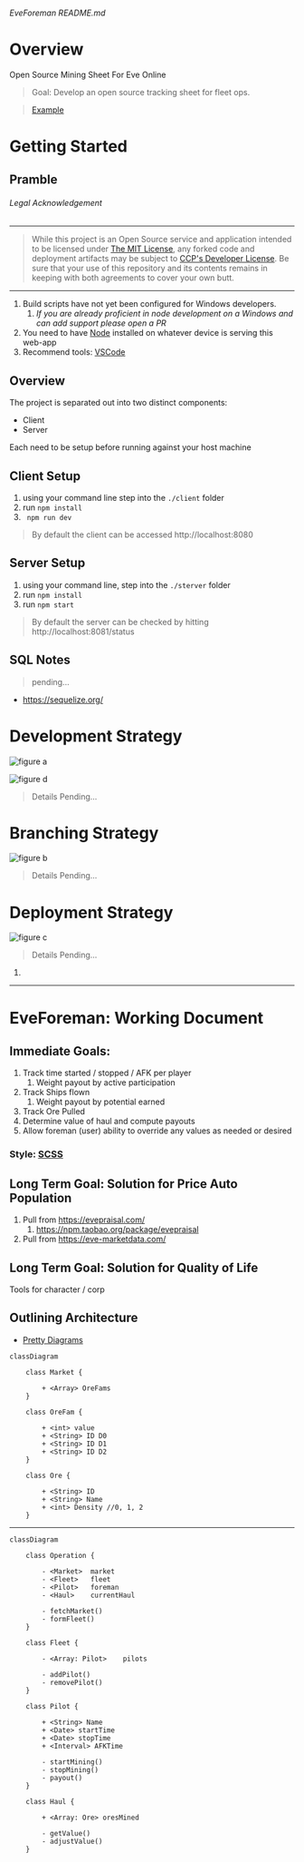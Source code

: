 ###### EveForeman README.md



Overview
========

Open Source Mining Sheet For Eve Online

> Goal: Develop an open source tracking sheet for fleet ops.

>  [Example](https://docs.google.com/spreadsheets/d/1saIzsQe26twQZy-U0qnRo6SS7B9M1QJx0Xe3r3mN5sY/edit?usp=sharing)



Getting Started
===============

## Pramble

###### Legal Acknowledgement

------

> While this project is an Open Source service and application intended to be licensed under [The MIT License](https://opensource.org/licenses/MIT), any forked code and deployment artifacts may be subject to [CCP's Developer License](https://developers.eveonline.com/resource/license-agreement). 
> Be sure that your use of this repository and its contents remains in keeping with both agreements to cover your own butt. 

----

1. Build scripts have not yet been configured for Windows developers.
	1. *If you are already proficient in node development on a Windows and can add support please open a PR* 
2. You need to have [Node](https://nodejs.org/) installed on whatever device is serving this web-app
3. Recommend tools: [VSCode](https://code.visualstudio.com/)

Overview
---

The project is separated out into two distinct components:

*   Client
*   Server 

Each need to be setup before running against your host machine

Client Setup
---

1.  using your command line step into the `./client` folder
2.  run `npm install`
3.  ` npm run dev`

>    By default the client can be accessed http://localhost:8080

Server Setup
---

1.  using your command line, step into the `./sterver` folder
2.  run `npm install`
3.  run `npm start`

>    By default the server can be checked by hitting http://localhost:8081/status

SQL Notes
---------

> pending...

* https://sequelize.org/

Development Strategy
====================

![figure a](assets/figure-a.jpg)

![figure d](assets/figure-d.jpg)

> Details Pending...

Branching Strategy
==================

![figure b](assets/figure-b.jpg)

> Details Pending...

Deployment Strategy
===================

![figure c](assets/figure-c.jpg)

> Details Pending...

1. 



----

# EveForeman: Working Document

## Immediate Goals:

1. Track time started / stopped / AFK per player
	1. Weight payout by active participation
2. Track Ships flown 
	1. Weight payout by potential earned
3. Track Ore Pulled
4. Determine value of haul and compute payouts
5. Allow foreman (user) ability to override any values as needed or desired



### Style: [SCSS](https://sass-lang.com/)


## Long Term Goal: Solution for Price Auto Population

1. Pull from https://evepraisal.com/
	1. https://npm.taobao.org/package/evepraisal
2. Pull from https://eve-marketdata.com/



## Long Term Goal: Solution for Quality of Life

Tools for character / corp 

## Outlining Architecture

* [Pretty Diagrams](https://support.typora.io/Draw-Diagrams-With-Markdown/)



```mermaid
classDiagram

    class Market {
    
		+ <Array> OreFams
    }

    class OreFam {
    
        + <int> value
        + <String> ID D0
        + <String> ID D1
        + <String> ID D2
    }

    class Ore {
    
        + <String> ID
        + <String> Name
        + <int> Density //0, 1, 2
    }
```

----





```mermaid
classDiagram

    class Operation {
    
        - <Market>	market
        - <Fleet>	fleet
        - <Pilot> 	foreman
        - <Haul> 	currentHaul
        
        - fetchMarket()
        - formFleet()
    }

	class Fleet {
	
		- <Array: Pilot> 	pilots
		
        - addPilot()
        - removePilot()
	}

    class Pilot {
    
    	+ <String> Name
    	+ <Date> startTime
    	+ <Date> stopTime
    	+ <Interval> AFKTime
    	
    	- startMining()
    	- stopMining()
    	- payout()
    }

    class Haul {
    
        + <Array: Ore> oresMined
        
        - getValue()
        - adjustValue()
    }
```
